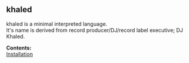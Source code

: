 ## khaled          


khaled is a minimal interpreted language.           
It's name is derived from record producer/DJ/record label executive; DJ Khaled.                                      

**Contents:**          
[Installation](#installation)   